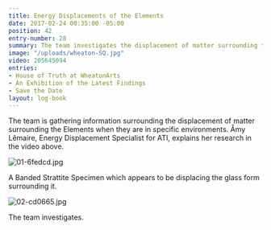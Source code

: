 ```yaml
---
title: Energy Displacements of the Elements
date: 2017-02-24 00:35:00 -05:00
position: 42
entry-number: 28
summary: The team investigates the displacement of matter surrounding the Elements.
image: "/uploads/wheaton-SQ.jpg"
video: 205645094
entries:
- House of Truth at WheatonArts
- An Exhibition of the Latest Findings
- Save the Date
layout: log-book
---
```


The team is gathering information surrounding the displacement of matter surrounding the Elements when they are in specific environments. Åmy Lêmaire, Energy Displacement Specialist for ATI, explains her research in the video above.

![01-6fedcd.jpg](/uploads/01-6fedcd.jpg)

A Banded Strattite Specimen which appears to be displacing the glass form surrounding it.

![02-cd0665.jpg](/uploads/02-cd0665.jpg)

The team investigates.
